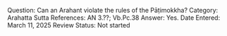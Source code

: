 Question: Can an Arahant violate the rules of the Pāṭimokkha?
Category: Arahatta
Sutta References: AN 3.??; Vb.Pc.38
Answer: Yes.
Date Entered: March 11, 2025
Review Status: Not started